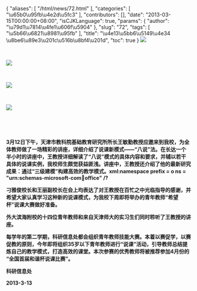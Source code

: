 {
    "aliases": [
        "/html/news/72.html"
    ],
    "categories": [
        "\u65b0\u95fb\u4e2d\u5fc3"
    ],
    "contributors": [],
    "date": "2013-03-15T00:00:00+08:00",
    "isCJKLanguage": true,
    "params": {
        "author": "\u79d1\u7814\u4fe1\u606f\u5904"
    },
    "slug": "72",
    "tags": [
        "\u5b66\u6821\u8981\u95fb"
    ],
    "title": "\u4e13\u5bb6\u5149\u4e34 \u8be6\u89e3\u201c\u516b\u8bf4\u201d",
    "toc": true
}
**![](https://cdn.tfls.online/mirror/full/8dac6d00b92fd66728156f2b5c76383bce1671df.jpg)**

 

**![](https://cdn.tfls.online/mirror/full/6fbbd76ac7bd1876b20183433abc25eeef05637c.jpg)**

 

**![](https://cdn.tfls.online/mirror/full/7e8325977db313cd0bca1862db5c3482891ad295.jpg)**

 

**![](https://cdn.tfls.online/mirror/full/98e67b539ad6e563edb8b4d2acfdc4ca35bbe131.jpg)**

 

 

**3月12日下午，天津市教科院基础教育研究所所长王敏勤教授应邀来到我校，为全体教师做了一场精彩的讲座，详细介绍了说课新模式——“八说”法。在长达一个半小时的讲座中，王教授详细解读了“八说”模式的具体内容和要求，并辅以若干具体的说课实例，我校师生颇觉获益匪浅。讲座中，王教授还介绍了他的最新研究成果：通过“三级建模”构建高效的教学模式。xml:namespace prefix = o ns = "urn:schemas-microsoft-com:office:office" /?**

**刁雅俊校长和王丽副校长在会上均表达了对王教授在百忙之中光临指导的感谢，并希望大家认真学习这种新的说课模式，为我校下周即将举办的青年教师“希望杯”说课大赛做好准备。**

**外大滨海附校的十四位青年教师和来自天津师大的实习生们同时聆听了王教授的讲座。**

**每学年的第二学期，科研信息处都会组织青年教师技能大赛。本着以赛促学，以赛促教的原则，今年即将组织35岁以下青年教师进行“说课”活动，引导教师总结提炼自己的教学模式，打造高效的课堂。本次参赛的优秀教师将被推荐参加4月份的 “全国首届和谐杯说课比赛”。**

**科研信息处**

**2013-3-13**

